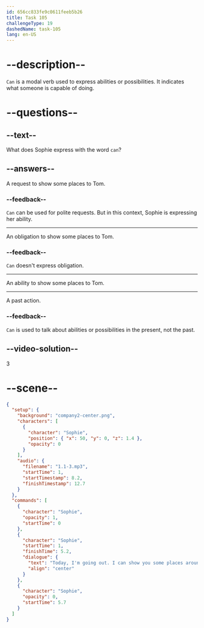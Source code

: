 ```yaml
---
id: 656cc833fe9c0611feeb5b26
title: Task 105
challengeType: 19
dashedName: task-105
lang: en-US
---
```


<!--
AUDIO REFERENCE:
Sophie: Today, I'm going out. I can show you some places around here. Are you interested?
-->

# --description--

`Can` is a modal verb used to express abilities or possibilities. It indicates what someone is capable of doing.

# --questions--

## --text--

What does Sophie express with the word `can`?

## --answers--

A request to show some places to Tom.

### --feedback--

`Can` can be used for polite requests. But in this context, Sophie is expressing her ability.

---

An obligation to show some places to Tom.

### --feedback--

`Can` doesn't express obligation.

---

An ability to show some places to Tom.

---

A past action.

### --feedback--

`Can` is used to talk about abilities or possibilities in the present, not the past.

## --video-solution--

3

# --scene--

```json
{
  "setup": {
    "background": "company2-center.png",
    "characters": [
      {
        "character": "Sophie",
        "position": { "x": 50, "y": 0, "z": 1.4 },
        "opacity": 0
      }
    ],
    "audio": {
      "filename": "1.1-3.mp3",
      "startTime": 1,
      "startTimestamp": 8.2,
      "finishTimestamp": 12.7
    }
  },
  "commands": [
    {
      "character": "Sophie",
      "opacity": 1,
      "startTime": 0
    },
    {
      "character": "Sophie",
      "startTime": 1,
      "finishTime": 5.2,
      "dialogue": {
        "text": "Today, I'm going out. I can show you some places around here. Are you interested?",
        "align": "center"
      }
    },
    {
      "character": "Sophie",
      "opacity": 0,
      "startTime": 5.7
    }
  ]
}
```
